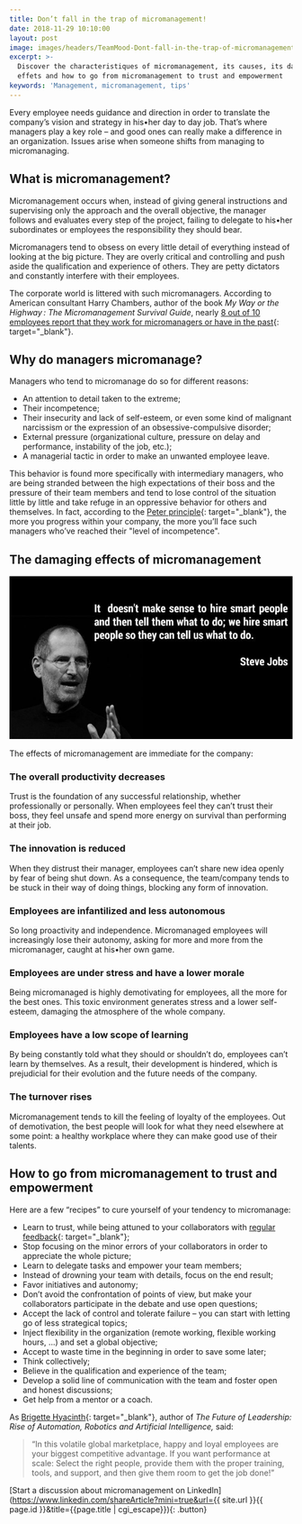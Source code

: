 ```yaml
---
title: Don’t fall in the trap of micromanagement!
date: 2018-11-29 10:10:00
layout: post
image: images/headers/TeamMood-Dont-fall-in-the-trap-of-micromanagement.jpg
excerpt: >-
  Discover the characteristiques of micromanagement, its causes, its damaging
  effets and how to go from micromanagement to trust and empowerment
keywords: 'Management, micromanagement, tips'
---
```


Every employee needs guidance and direction in order to translate the company’s vision and strategy in his•her day to day job. That’s where managers play a key role – and good ones can really make a difference in an organization. Issues arise when someone shifts from managing to micromanaging.

## What is micromanagement?

Micromanagement occurs when, instead of giving general instructions and supervising only the approach and the overall objective, the manager follows and evaluates every step of the project, failing to delegate to his•her subordinates or employees the responsibility they should bear.

Micromanagers tend to obsess on every little detail of everything instead of looking at the big picture. They are overly critical and controlling and push aside the qualification and experience of others. They are petty dictators and constantly interfere with their employees.

The corporate world is littered with such micromanagers. According to American consultant Harry Chambers, author of the book *My Way or the High&shy;way : The Micro&shy;mana&shy;gement Survival Guide*, nearly [8 out of 10 employees report that they work for micromanagers or have in the past](https://www.getabstract.com/en/summary/leadership-and-management/my-way-or-the-highway/4658/){: target="_blank"}.

## Why do managers micromanage?

Managers who tend to micromanage do so for different reasons:

* An attention to detail taken to the extreme;
* Their incompetence;
* Their insecurity and lack of self-esteem, or even some kind of malignant narcissism or the expression of an obsessive-compulsive disorder;
* External pressure (organizational culture, pressure on delay and performance, instability of the job, etc.);
* A managerial tactic in order to make an unwanted employee leave.&nbsp;

This behavior is found more specifically with intermediary managers, who are being stranded between the high expectations of their boss and the pressure of their team members and tend to lose control of the situation little by little and take refuge in an oppressive behavior for others and themselves. In fact, according to the [Peter principle](https://en.wikipedia.org/wiki/Peter_principle){: target="_blank"}, the more you progress within your company, the more you’ll face such managers who’ve reached their "level of incompetence".

## The damaging effects of micromanagement

![](/uploads/quote-steve-jobs.jpg)

The effects of micromanagement are immediate for the company:

### The overall productivity decreases

Trust is the foundation of any successful relationship, whether professionally or personally. When employees feel they can’t trust their boss, they feel unsafe and spend more energy on survival than performing at their job.

### The innovation is reduced

When they distrust their manager, employees can’t share new idea openly by fear of being shut down. As a consequence, the team/company tends to be stuck in their way of doing things, blocking any form of innovation.

### Employees are infantilized and less autonomous

So long proactivity and independence. Micromanaged employees will increasingly lose their autonomy, asking for more and more from the micromanager, caught at his•her own game.

### Employees are under stress and have a lower morale

Being micromanaged is highly demotivating for employees, all the more for the best ones. This toxic environment generates stress and a lower self-esteem, damaging the atmosphere of the whole company.

### Employees have a low scope of learning

By being constantly told what they should or shouldn’t do, employees can’t learn by themselves. As a result, their development is hindered, which is prejudicial for their evolution and the future needs of the company.

### The turnover rises

Micromanagement tends to kill the feeling of loyalty of the employees. Out of demotivation, the best people will look for what they need elsewhere at some point: a healthy workplace where they can make good use of their talents.

## How to go from micromanagement to trust and empowerment

Here are a few “recipes” to cure yourself of your tendency to micromanage:

* Learn to trust, while being attuned to your collaborators with [regular feedback](https://teammood.com){: target="_blank"};
* Stop focusing on the minor errors of your collaborators in order to appreciate the whole picture;
* Learn to delegate tasks and empower your team members;
* Instead of drowning your team with details, focus on the end result;
* Favor initiatives and autonomy;
* Don’t avoid the confrontation of points of view, but make your collaborators participate in the debate and use open questions;
* Accept the lack of control and tolerate failure – you can start with letting go of less strategical topics;
* Inject flexibility in the organization (remote working, flexible working hours, …) and set a global objective;
* Accept to waste time in the beginning in order to save some later;
* Think collectively;
* Believe in the qualification and experience of the team;
* Develop a solid line of communication with the team and foster open and honest discussions;
* Get help from a mentor or a coach.

As [Brigette Hyacinth](https://www.linkedin.com/pulse/micromanagement-make-best-people-quit-brigette-hyacinth/){: target="_blank"}, author of *The Future of Leadership: Rise of Automation, Robotics and Artificial Intelligence,* said:

> “In this volatile global marketplace, happy and loyal employees are your biggest competitive advantage. If you want performance at scale: Select the right people, provide them with the proper training, tools, and support, and then give them room to get the job done!”


[Start a discussion about micromanagement on LinkedIn](https://www.linkedin.com/shareArticle?mini=true&url={{ site.url }}{{ page.id }}&title={{page.title | cgi_escape}}){: .button}